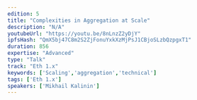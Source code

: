 ```yaml
---
edition: 5
title: "Complexities in Aggregation at Scale"
description: "N/A"
youtubeUrl: "https://youtu.be/8nLnzZ2yDjY"
ipfsHash: "QmX5bj47C8m2S2ZjFonuYxkXzMjPsJ1CBjoSLzbQzpgxT1"
duration: 856
expertise: "Advanced"
type: "Talk"
track: "Eth 1.x"
keywords: ['Scaling','aggregation','technical']
tags: ['Eth 1.x']
speakers: ['Mikhail Kalinin']
---
```

